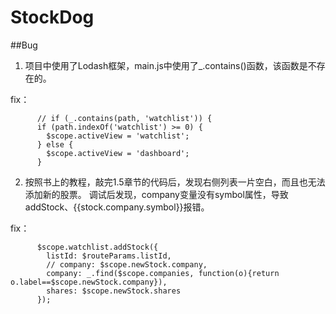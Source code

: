 # StockDog

##Bug
1. 项目中使用了Lodash框架，main.js中使用了_.contains()函数，该函数是不存在的。

fix：
```
      // if (_.contains(path, 'watchlist')) {
      if (path.indexOf('watchlist') >= 0) {
        $scope.activeView = 'watchlist';
      } else {
        $scope.activeView = 'dashboard';
      }
```

2. 按照书上的教程，敲完1.5章节的代码后，发现右侧列表一片空白，而且也无法添加新的股票。
调试后发现，company变量没有symbol属性，导致addStock、{{stock.company.symbol}}报错。

fix：
```
      $scope.watchlist.addStock({
        listId: $routeParams.listId,
        // company: $scope.newStock.company,
        company: _.find($scope.companies, function(o){return o.label==$scope.newStock.company}),
        shares: $scope.newStock.shares
      });
```

